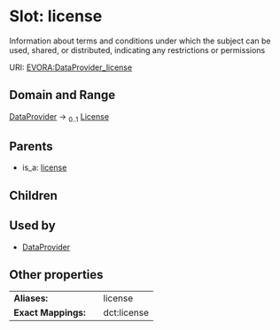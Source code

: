 
# Slot: license

Information about terms and conditions under which the subject can be used, shared, or distributed, indicating any restrictions or permissions

URI: [EVORA:DataProvider_license](https://evora-project.eu/DataProvider_license)


## Domain and Range

[DataProvider](DataProvider.md) &#8594;  <sub>0..1</sub> [License](License.md)

## Parents

 *  is_a: [license](license.md)

## Children


## Used by

 * [DataProvider](DataProvider.md)

## Other properties

|  |  |  |
| --- | --- | --- |
| **Aliases:** | | license |
| **Exact Mappings:** | | dct:license |